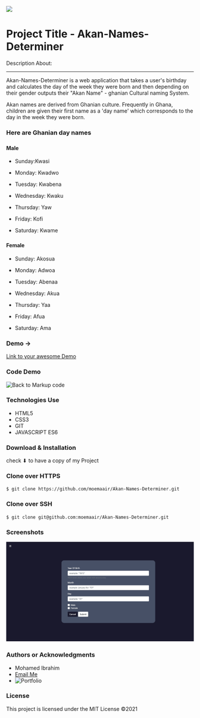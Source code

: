 ![](logo.png)

Project Title - Akan-Names-Determiner
=======================================

Description About:

* * *

 Akan-Names-Determiner is a web application that takes a user's birthday and calculates the day of the week they were born and then depending on their gender outputs their "Akan Name" - ghanian Cultural naming System. 

 Akan names are derived from Ghanian culture. Frequently in Ghana, children are given their first name as a 'day name' which corresponds to the day in the week they were born.

### Here are Ghanian day names

### <h4>Male</h4>
* Sunday:Kwasi

* Monday: Kwadwo

* Tuesday: Kwabena

* Wednesday: Kwaku

* Thursday:  Yaw

* Friday: Kofi

* Saturday: Kwame

### <h4>Female</h4>
* Sunday: Akosua

* Monday: Adwoa

* Tuesday: Abenaa

* Wednesday: Akua

* Thursday:  Yaa

* Friday: Afua

* Saturday: Ama


### Demo -> 

[Link to your awesome Demo](#) 

### Code Demo
![Back to Markup code](https://github.com/moemaair/Akan-Names-Determiner)

### Technologies Use
 
 * HTML5
 * CSS3
 * GIT
 * JAVASCRIPT ES6

### Download & Installation
check ⬇ to have a copy of my Project

### Clone over HTTPS

```shell 
$ git clone https://github.com/moemaair/Akan-Names-Determiner.git

```
### Clone over SSH

```shell 
$ git clone git@github.com:moemaair/Akan-Names-Determiner.git

```
### Screenshots

![Desktop Screenshoot](./desktop-screenshot.png)
### Authors or Acknowledgments

*   Mohamed Ibrahim
* [Email Me](mailto:rageali12@gmail.com?subject=[GitHub]%20Source%20Han%20Sans)
* ![Portfolio](https://moemaair.github.io/Portfolio-Landing-pg/)

### License

This project is licensed under the MIT License ©2021